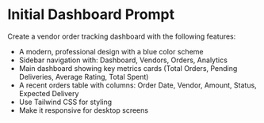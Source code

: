 # Initial Dashboard Prompt

Create a vendor order tracking dashboard with the following features:
- A modern, professional design with a blue color scheme
- Sidebar navigation with: Dashboard, Vendors, Orders, Analytics
- Main dashboard showing key metrics cards (Total Orders, Pending Deliveries, Average Rating, Total Spent)
- A recent orders table with columns: Order Date, Vendor, Amount, Status, Expected Delivery
- Use Tailwind CSS for styling
- Make it responsive for desktop screens
